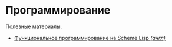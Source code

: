 # Программирование

Полезные материалы.

* [Функциональное программирование на Scheme Lisp _(англ)_](sketchy-lisp.zip)
